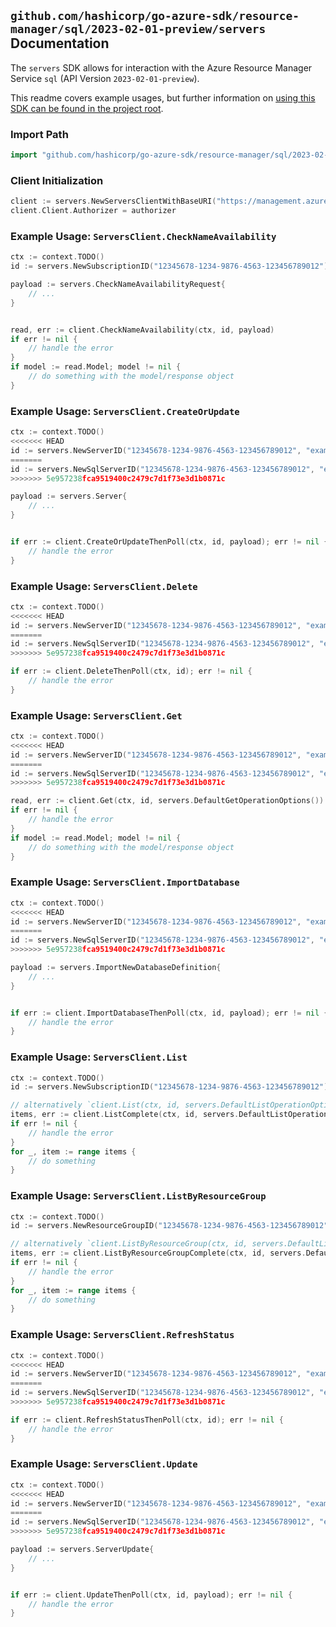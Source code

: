 
## `github.com/hashicorp/go-azure-sdk/resource-manager/sql/2023-02-01-preview/servers` Documentation

The `servers` SDK allows for interaction with the Azure Resource Manager Service `sql` (API Version `2023-02-01-preview`).

This readme covers example usages, but further information on [using this SDK can be found in the project root](https://github.com/hashicorp/go-azure-sdk/tree/main/docs).

### Import Path

```go
import "github.com/hashicorp/go-azure-sdk/resource-manager/sql/2023-02-01-preview/servers"
```


### Client Initialization

```go
client := servers.NewServersClientWithBaseURI("https://management.azure.com")
client.Client.Authorizer = authorizer
```


### Example Usage: `ServersClient.CheckNameAvailability`

```go
ctx := context.TODO()
id := servers.NewSubscriptionID("12345678-1234-9876-4563-123456789012")

payload := servers.CheckNameAvailabilityRequest{
	// ...
}


read, err := client.CheckNameAvailability(ctx, id, payload)
if err != nil {
	// handle the error
}
if model := read.Model; model != nil {
	// do something with the model/response object
}
```


### Example Usage: `ServersClient.CreateOrUpdate`

```go
ctx := context.TODO()
<<<<<<< HEAD
id := servers.NewServerID("12345678-1234-9876-4563-123456789012", "example-resource-group", "serverValue")
=======
id := servers.NewSqlServerID("12345678-1234-9876-4563-123456789012", "example-resource-group", "serverValue")
>>>>>>> 5e957238fca9519400c2479c7d1f73e3d1b0871c

payload := servers.Server{
	// ...
}


if err := client.CreateOrUpdateThenPoll(ctx, id, payload); err != nil {
	// handle the error
}
```


### Example Usage: `ServersClient.Delete`

```go
ctx := context.TODO()
<<<<<<< HEAD
id := servers.NewServerID("12345678-1234-9876-4563-123456789012", "example-resource-group", "serverValue")
=======
id := servers.NewSqlServerID("12345678-1234-9876-4563-123456789012", "example-resource-group", "serverValue")
>>>>>>> 5e957238fca9519400c2479c7d1f73e3d1b0871c

if err := client.DeleteThenPoll(ctx, id); err != nil {
	// handle the error
}
```


### Example Usage: `ServersClient.Get`

```go
ctx := context.TODO()
<<<<<<< HEAD
id := servers.NewServerID("12345678-1234-9876-4563-123456789012", "example-resource-group", "serverValue")
=======
id := servers.NewSqlServerID("12345678-1234-9876-4563-123456789012", "example-resource-group", "serverValue")
>>>>>>> 5e957238fca9519400c2479c7d1f73e3d1b0871c

read, err := client.Get(ctx, id, servers.DefaultGetOperationOptions())
if err != nil {
	// handle the error
}
if model := read.Model; model != nil {
	// do something with the model/response object
}
```


### Example Usage: `ServersClient.ImportDatabase`

```go
ctx := context.TODO()
<<<<<<< HEAD
id := servers.NewServerID("12345678-1234-9876-4563-123456789012", "example-resource-group", "serverValue")
=======
id := servers.NewSqlServerID("12345678-1234-9876-4563-123456789012", "example-resource-group", "serverValue")
>>>>>>> 5e957238fca9519400c2479c7d1f73e3d1b0871c

payload := servers.ImportNewDatabaseDefinition{
	// ...
}


if err := client.ImportDatabaseThenPoll(ctx, id, payload); err != nil {
	// handle the error
}
```


### Example Usage: `ServersClient.List`

```go
ctx := context.TODO()
id := servers.NewSubscriptionID("12345678-1234-9876-4563-123456789012")

// alternatively `client.List(ctx, id, servers.DefaultListOperationOptions())` can be used to do batched pagination
items, err := client.ListComplete(ctx, id, servers.DefaultListOperationOptions())
if err != nil {
	// handle the error
}
for _, item := range items {
	// do something
}
```


### Example Usage: `ServersClient.ListByResourceGroup`

```go
ctx := context.TODO()
id := servers.NewResourceGroupID("12345678-1234-9876-4563-123456789012", "example-resource-group")

// alternatively `client.ListByResourceGroup(ctx, id, servers.DefaultListByResourceGroupOperationOptions())` can be used to do batched pagination
items, err := client.ListByResourceGroupComplete(ctx, id, servers.DefaultListByResourceGroupOperationOptions())
if err != nil {
	// handle the error
}
for _, item := range items {
	// do something
}
```


### Example Usage: `ServersClient.RefreshStatus`

```go
ctx := context.TODO()
<<<<<<< HEAD
id := servers.NewServerID("12345678-1234-9876-4563-123456789012", "example-resource-group", "serverValue")
=======
id := servers.NewSqlServerID("12345678-1234-9876-4563-123456789012", "example-resource-group", "serverValue")
>>>>>>> 5e957238fca9519400c2479c7d1f73e3d1b0871c

if err := client.RefreshStatusThenPoll(ctx, id); err != nil {
	// handle the error
}
```


### Example Usage: `ServersClient.Update`

```go
ctx := context.TODO()
<<<<<<< HEAD
id := servers.NewServerID("12345678-1234-9876-4563-123456789012", "example-resource-group", "serverValue")
=======
id := servers.NewSqlServerID("12345678-1234-9876-4563-123456789012", "example-resource-group", "serverValue")
>>>>>>> 5e957238fca9519400c2479c7d1f73e3d1b0871c

payload := servers.ServerUpdate{
	// ...
}


if err := client.UpdateThenPoll(ctx, id, payload); err != nil {
	// handle the error
}
```
